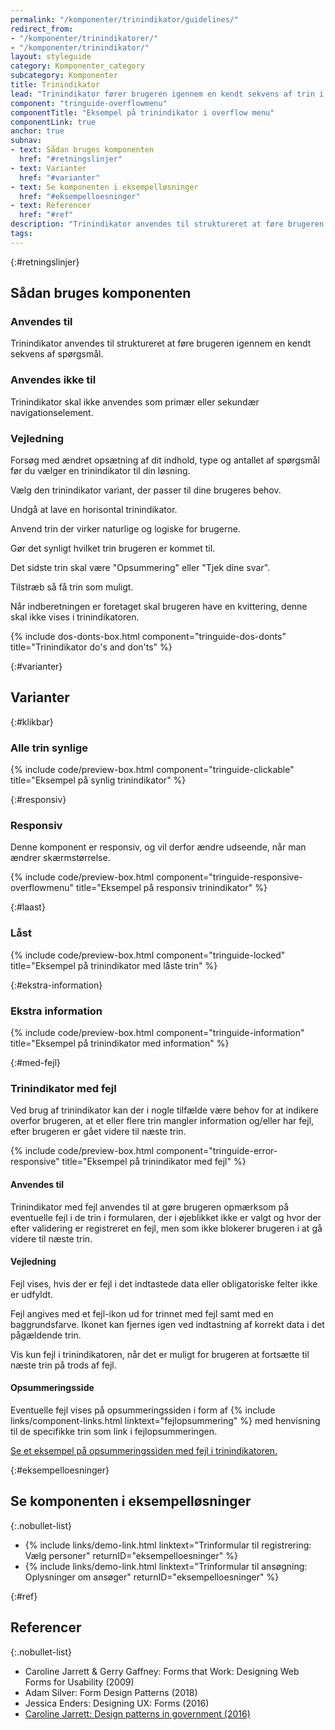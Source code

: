 ```yaml
---
permalink: "/komponenter/trinindikator/guidelines/"
redirect_from:
- "/komponenter/trinindikatorer/"
- "/komponenter/trinindikator/"
layout: styleguide
category: Komponenter_category
subcategory: Komponenter
title: Trinindikator
lead: "Trinindikator fører brugeren igennem en kendt sekvens af trin i en løsning."
component: "tringuide-overflowmenu"
componentTitle: "Eksempel på trinindikator i overflow menu"
componentLink: true
anchor: true
subnav:
- text: Sådan bruges komponenten
  href: "#retningslinjer"
- text: Varianter
  href: "#varianter"
- text: Se komponenten i eksempelløsninger
  href: "#eksempelloesninger"
- text: Referencer
  href: "#ref"
description: "Trinindikator anvendes til struktureret at føre brugeren igennem en kendt sekvens af spørgsmål."
tags:
---
```


{:#retningslinjer}
## Sådan bruges komponenten

### Anvendes til

Trinindikator anvendes til struktureret at føre brugeren igennem en kendt sekvens af spørgsmål.

### Anvendes ikke til

Trinindikator skal ikke anvendes som primær eller sekundær navigationselement.

### Vejledning

Forsøg med ændret opsætning af dit indhold, type og antallet af spørgsmål før du vælger en trinindikator til din løsning.

Vælg den trinindikator variant, der passer til dine brugeres behov.

Undgå at lave en horisontal trinindikator.

Anvend trin der virker naturlige og logiske for brugerne.

Gør det synligt hvilket trin brugeren er kommet til.

Det sidste trin skal være "Opsummering" eller "Tjek dine svar".

Tilstræb så få trin som muligt.

Når indberetningen er foretaget skal brugeren have en kvittering, denne skal ikke vises i trinindikatoren.

{% include dos-donts-box.html component="tringuide-dos-donts" title="Trinindikator do's and don'ts" %}

{:#varianter}
## Varianter

{:#klikbar}
### Alle trin synlige

{% include code/preview-box.html component="tringuide-clickable" title="Eksempel på synlig trinindikator" %}

{:#responsiv}
### Responsiv

Denne komponent er responsiv, og vil derfor ændre udseende, når man ændrer skærmstørrelse.

{% include code/preview-box.html component="tringuide-responsive-overflowmenu" title="Eksempel på responsiv trinindikator" %}

{:#laast}
### Låst

{% include code/preview-box.html component="tringuide-locked" title="Eksempel på trinindikator med låste trin" %}

{:#ekstra-information}
### Ekstra information

{% include code/preview-box.html component="tringuide-information" title="Eksempel på trinindikator med information" %}

{:#med-fejl}
### Trinindikator med fejl

Ved brug af trinindikator kan der i nogle tilfælde være behov for at indikere overfor brugeren, at et eller flere trin mangler information og/eller har fejl, efter brugeren er gået videre til næste trin.

{% include code/preview-box.html component="tringuide-error-responsive" title="Eksempel på trinindikator med fejl" %}

#### Anvendes til

Trinindikator med fejl anvendes til at gøre brugeren opmærksom på eventuelle fejl i de trin i formularen, der i øjeblikket ikke er valgt og hvor der efter validering er registreret en fejl, men som ikke blokerer brugeren i at gå videre til næste trin.

#### Vejledning

Fejl vises, hvis der er fejl i det indtastede data eller obligatoriske felter ikke er udfyldt. 

Fejl angives med et fejl-ikon ud for trinnet med fejl samt med en baggrundsfarve. Ikonet kan fjernes igen ved indtastning af korrekt data i det pågældende trin.

Vis kun fejl i trinindikatoren, når det er muligt for brugeren at fortsætte til næste trin på trods af fejl.

#### Opsummeringsside 

Eventuelle fejl vises på opsummeringssiden i form af {% include links/component-links.html linktext="fejlopsummering" %} med henvisning til de specifikke trin som link i fejlopsummeringen. 

<a href="/eksempler/templates/#formular-med-fejl">Se et eksempel på opsummeringssiden med fejl i trinindikatoren.</a>

{:#eksempelloesninger}
## Se komponenten i eksempelløsninger

{:.nobullet-list}
- {% include links/demo-link.html linktext="Trinformular til registrering: Vælg personer" returnID="eksempelloesninger" %}
- {% include links/demo-link.html linktext="Trinformular til ansøgning: Oplysninger om ansøger" returnID="eksempelloesninger" %}

{:#ref}
## Referencer

{:.nobullet-list}
- Caroline Jarrett & Gerry Gaffney: Forms that Work: Designing Web Forms for Usability (2009)
- Adam Silver: Form Design Patterns (2018)
- Jessica Enders: Designing UX: Forms (2016)
- <a href="https://www.effortmark.co.uk/design-patterns-government-2016/" class="icon-link">Caroline Jarrett: Design patterns in government (2016)<svg class="icon-svg" focusable="false" aria-hidden="true"><use xlink:href="#open-in-new"></use></svg></a>